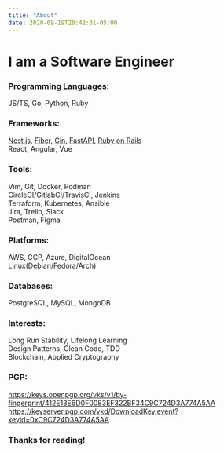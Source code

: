 ```yaml
---
title: "About"
date: 2020-09-19T20:42:31-05:00
---
```

# I am a Software Engineer

### Programming Languages:
JS/TS, Go, Python, Ruby

### Frameworks:
[Nest.js](https://github.com/nestjs/nest), [Fiber](https://github.com/gofiber/fiber), [Gin](https://github.com/gin-gonic/gin), [FastAPI](https://github.com/tiangolo/fastapi), [Ruby on Rails](https://github.com/rails/rails)  
React, Angular, Vue  

### Tools:
Vim, Git, Docker, Podman  
CircleCI/GitlabCI/TravisCI, Jenkins  
Terraform, Kubernetes, Ansible  
Jira, Trello, Slack  
Postman, Figma  

### Platforms:
AWS, GCP, Azure, DigitalOcean  
Linux(Debian/Fedora/Arch)  

### Databases:
PostgreSQL, MySQL, MongoDB  

### Interests:
Long Run Stability, Lifelong Learning  
Design Patterns, Clean Code, TDD  
Blockchain, Applied Cryptography  

### PGP:
https://keys.openpgp.org/vks/v1/by-fingerprint/412E13E6D0F0083EF322BF34C9C724D3A774A5AA  
https://keyserver.pgp.com/vkd/DownloadKey.event?keyid=0xC9C724D3A774A5AA  

### Thanks for reading!
